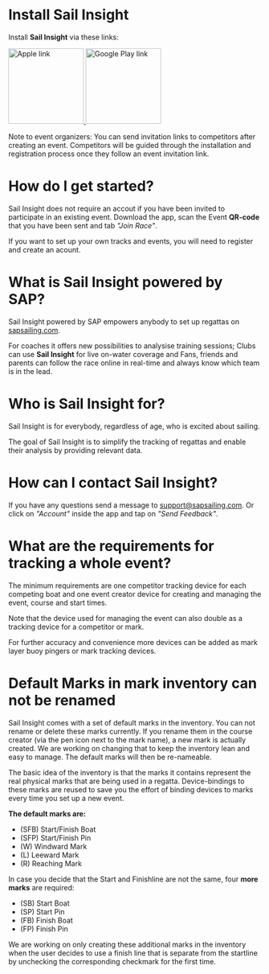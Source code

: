 # Install Sail Insight
Install **Sail Insight** via these links:

<a href="https://apps.apple.com/us/app/sail-insight-powered-by-sap/id1495355086">
  <img src="https://support.sapsailing.com/hc/article_attachments/360024350700/IOS.png" alt="Apple link" style="width:150px;" />
</a>
<a href="https://play.google.com/store/apps/details?id=org.sailyachtresearch.sailinsight">
  <img src="https://support.sapsailing.com/hc/article_attachments/360024350720/Android.png" alt="Google Play link" style="width:150px;" />
</a>

Note to event organizers: You can send invitation links to competitors after creating an event. Competitors will be guided through the installation and registration process once they follow an event invitation link.

# How do I get started?

Sail Insight does not require an accout if you have been invited to participate in an existing event. Download the app, scan the Event **QR-code** that you have been sent and tab *"Join Race"*.

If you want to set up your own tracks and events, you will need to register and create an acount.

# What is Sail Insight powered by SAP?

Sail Insight powered by SAP empowers anybody to set up regattas on [sapsailing.com](https://www.sapsailing.com/gwt/Home.html). 

For coaches it offers new possibilities to analysise training sessions; Clubs can use **Sail Insight** for live on-water coverage and Fans, friends and parents can follow the race online in real-time and always know which team is in the lead.
# Who is Sail Insight for?
Sail Insight is for everybody, regardless of age, who is excited about sailing.

The goal of Sail Insight is to simplify the tracking of regattas and enable their analysis by providing relevant data.
# How can I contact Sail Insight?
If you have any questions send a message to [support@sapsailing.com](support@sapsailing.com). Or click on *"Account"* inside the app and tap on *"Send Feedback"*.

# What are the requirements for tracking a whole event?
The minimum requirements are one competitor tracking device for each competing boat and one event creator device for creating and managing the event, course and start times.

Note that the device used for managing the event can also double as a tracking device for a competitor or mark.

For further accuracy and convenience more devices can be added as mark layer buoy pingers or mark tracking devices.

# Default Marks in mark inventory can not be renamed

Sail Insight comes with a set of default marks in the inventory. You can not rename or delete these marks currently. If you rename them in the course creator (via the pen icon next to the mark name), a new mark is actually created. We are working on changing that to keep the inventory lean and easy to manage. The default marks will then be re-nameable.

The basic idea of the inventory is that the marks it contains represent the real physical marks that are being used in a regatta. Device-bindings to these marks are reused to save you the effort of binding devices to marks every time you set up a new event.

**The default marks are:**

- (SFB) Start/Finish Boat 
- (SFP) Start/Finish Pin 
- (W) Windward Mark
- (L) Leeward Mark
- (R) Reaching Mark

In case you decide that the Start and Finishline are not the same, four **more marks** are required:
- (SB) Start Boat 
- (SP) Start Pin 
- (FB) Finish Boat 
- (FP) Finish Pin 

We are working on only creating these additional marks in the inventory when the user decides to use a finish line that is separate from the startline by unchecking the corresponding checkmark for the first time.

